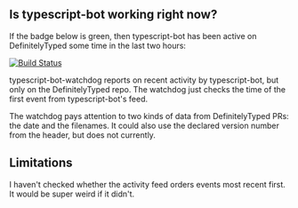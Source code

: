 ## Is typescript-bot working right now?

If the badge below is green, then typescript-bot has been active on
DefinitelyTyped some time in the last two hours:

[![Build Status](https://typescript.visualstudio.com/TypeScript/_apis/build/status/sandersn.typescript-bot-watchdog)](https://typescript.visualstudio.com/TypeScript/_build/latest?definitionId=14)

typescript-bot-watchdog reports on recent activity by typescript-bot,
but only on the DefinitelyTyped repo. The watchdog just checks the
time of the first event from typescript-bot's feed.

The watchdog pays attention to two kinds of data from DefinitelyTyped
PRs: the date and the filenames. It could also use the declared
version number from the header, but does not currently.


## Limitations

I haven't checked whether the activity feed orders events most recent
first. It would be super weird if it didn't.
